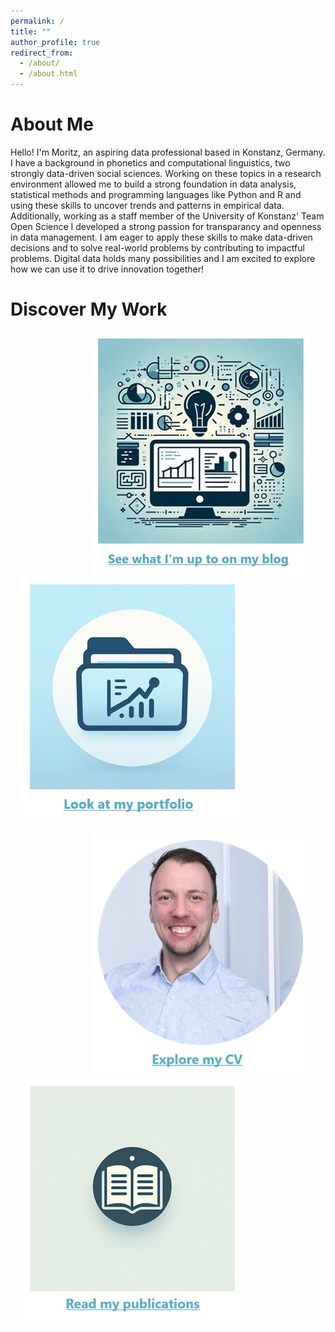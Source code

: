 ```yaml
---
permalink: /
title: ""
author_profile: true
redirect_from: 
  - /about/
  - /about.html
---
```


# About Me
Hello! I'm Moritz, an aspiring data professional based in Konstanz, Germany. I have a background in phonetics and computational linguistics, two strongly data-driven social sciences. Working on these topics in a research environment allowed me to build a strong foundation in data analysis, statistical methods and programming languages like Python and R and using these skills to uncover trends and patterns in empirical data. Additionally, working as a staff member of the University of Konstanz' Team Open Science I developed a strong passion for transparancy and openness in data management. I am eager to apply these skills to make data-driven decisions and to solve real-world problems by contributing to impactful problems. Digital data holds many possibilities and I am excited to explore how we can use it to drive innovation together!

# Discover My Work
&nbsp; &nbsp; &nbsp; &nbsp; &nbsp; &nbsp;&nbsp; &nbsp; &nbsp; &nbsp; &nbsp; &nbsp;&nbsp; &nbsp; &nbsp; &nbsp; &nbsp; &nbsp;[![Blog](/images/blog_caption.jpg)](https://moejakob.github.io/blog/)&nbsp; &nbsp; &nbsp; &nbsp; &nbsp; &nbsp;[![Portfolio](/images/portfolio_caption.jpg)](https://moejakob.github.io/portfolio/) 

&nbsp; &nbsp; &nbsp; &nbsp; &nbsp; &nbsp;&nbsp;&nbsp; &nbsp; &nbsp; &nbsp; &nbsp; &nbsp; &nbsp; &nbsp; &nbsp; &nbsp; &nbsp;[![CV](/images/cv_caption.jpg)](https://moejakob.github.io/files/JakobM_CV.pdf)&nbsp; &nbsp; &nbsp; &nbsp; &nbsp; &nbsp;[![Publications](/images/publications_caption.jpg)](https://moejakob.github.io/publications/)
